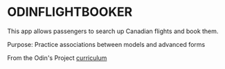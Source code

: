 # ODINFLIGHTBOOKER

This app allows passengers to search up Canadian flights and book them. 

Purpose: Practice associations between models and advanced forms

From the Odin's Project [curriculum](https://www.theodinproject.com/lessons/building-advanced-forms)

